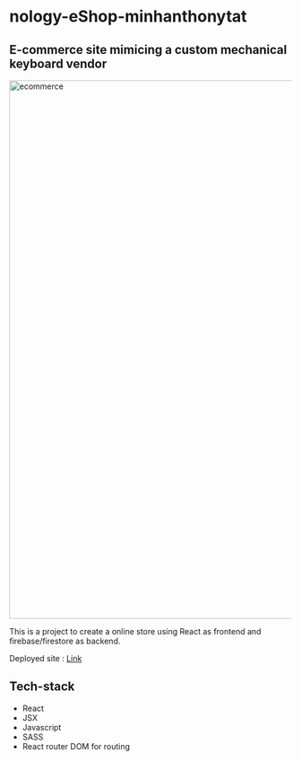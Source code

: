# nology-eShop-minhanthonytat

## E-commerce site mimicing a custom mechanical keyboard vendor

<img width="960" alt="ecommerce" src="https://github.com/callmepho/nology-eShop-minhanthonytat/assets/47295382/dcb96cb7-02d5-4cf5-967a-c5503c90dceb">

This is a project to create a online store using React as frontend and firebase/firestore as backend.

Deployed site : [Link]("https://keebstore-minhanthonytat.netlify.app/)

## Tech-stack

- React
- JSX
- Javascript
- SASS
- React router DOM for routing
